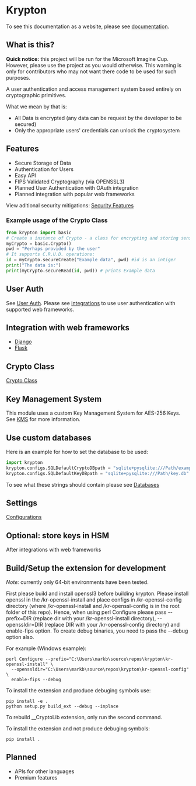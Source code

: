 # Krypton

To see this documentation as a website, please see [documentation](https://docs.krptn.dev/index.html).

## What is this?

**Quick notice:** this project will be run for the Microsoft Imagine Cup. However, please use the project as you would otherwise. This warning is only for contributors who may not want there code to be used for such purposes.

A user authentication and access management system based entirely on cryptographic primitives.

What we mean by that is:

- All Data is encrypted (any data can be request by the developer to be secured)
- Only the appropriate users' credentials can unlock the cryptosystem

## Features

- Secure Storage of Data
- Authentication for Users
- Easy API
- FIPS Validated Cryptography (via OPENSSL3)
- Planned User Authentication with OAuth integration
- Planned integration with popular web frameworks

View aditional security mitigations: [Security Features](sec_feature_plan.md)

### Example usage of the Crypto Class

```python
from krypton import basic
# Create a instance of Crypto - a class for encrypting and storing sensitive data.
myCrypto = basic.Crypto()
pwd = "Perhaps provided by the user"
# It supports C.R.U.D. operations:
id = myCrypto.secureCreate("Example data", pwd) #id is an intiger
print("The data is:")
print(myCrypto.secureRead(id, pwd)) # prints Example data
```

## User Auth

See [User Auth](README-USER-AUTH.md). Please see [integrations](#Integration-with-web-frameworks) to use user authentication with supported web frameworks.

## Integration with web frameworks

- [Django](README-DJANGO.md)
- [Flask](README-FLASK.md)

## Crypto Class

[Crypto Class](README-CRYPTO.md)

## Key Management System

This module uses a custom Key Management System for AES-256 Keys.
See [KMS](README-KMS.md) for more information.

## Use custom databases

Here is an example for how to set the database to be used:

```python
import krypton
krypton.configs.SQLDefaultCryptoDBpath = "sqlite+pysqlite:///Path/example.db"
krypton.configs.SQLDefaultKeyDBpath = "sqlite+pysqlite:///Path/key.db"
```

To see what these strings should contain please see [Databases](README-DATABASES.md)

## Settings

[Configurations](README-CONFIGS.md)

## Optional: store keys in HSM

After integrations with web frameworks

## Build/Setup the extension for development

*Note:* currently only 64-bit environments have been tested.

First please build and install openssl3 before building krypton. Please install openssl in the /kr-openssl-install and place configs in /kr-openssl-config directory (where /kr-openssl-install and /kr-openssl-config is in the root folder of this repo). Hence, when using perl Configure please pass --prefix=DIR (replace dir with your /kr-openssl-install directory), --openssldir=DIR (replace DIR with your /kr-openssl-config directory) and enable-fips option.
To create debug binaries, you need to pass the --debug option also.

For example (Windows example):

```shell
perl Configure --prefix="C:\Users\markb\source\repos\krypton\kr-openssl-install" \
  --openssldir="C:\Users\markb\source\repos\krypton\kr-openssl-config" \
  enable-fips --debug
```

To install the extension and produce debuging symbols use:

```shell
pip install -e .
python setup.py build_ext --debug --inplace
```

To rebuild __CryptoLib extension, only run the second command.

To install the extension and not produce debuging symbols:

```shell
pip install .
```

## Planned

- APIs for other languages
- Premium features
